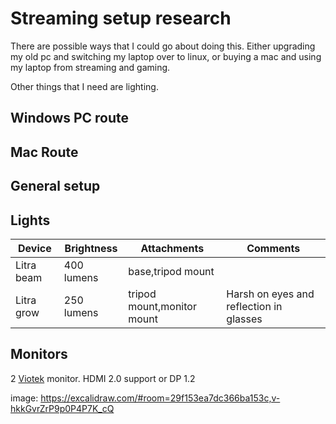 # Streaming setup research

There are possible ways that I could go about doing this. Either upgrading my old pc and switching my laptop over to linux, or buying a mac and using my laptop from streaming and gaming.

Other things that I need are lighting.

## Windows PC route

## Mac Route

## General setup

## Lights

| Device     | Brightness | Attachments                | Comments                                |
| ---------- | ---------- | -------------------------- | --------------------------------------- |
| Litra beam | 400 lumens | base,tripod mount          |                                         |
| Litra grow | 250 lumens | tripod mount,monitor mount | Harsh on eyes and reflection in glasses |

## Monitors

2 [Viotek] monitor. HDMI 2.0 support or DP 1.2

[Viotek]: https://www.amazon.com/gp/product/B087R21CL2/ref=ppx_yo_dt_b_search_asin_title?ie=UTF8&th=1

image: https://excalidraw.com/#room=29f153ea7dc366ba153c,v-hkkGvrZrP9p0P4P7K_cQ
